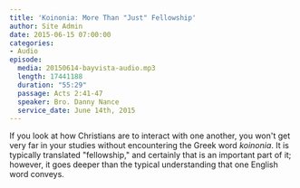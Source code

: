 ```yaml
---
title: 'Koinonia: More Than "Just" Fellowship'
author: Site Admin
date: 2015-06-15 07:00:00
categories:
- Audio
episode:
  media: 20150614-bayvista-audio.mp3
  length: 17441188
  duration: "55:29"
  passage: Acts 2:41-47
  speaker: Bro. Danny Nance
  service_date: June 14th, 2015
---
```

If you look at how Christians are to interact with one another, you won't get very far in your studies without encountering the Greek word _koinonia_. It is typically translated "fellowship," and certainly that is an important part of it; however, it goes deeper than the typical understanding that one English word conveys.